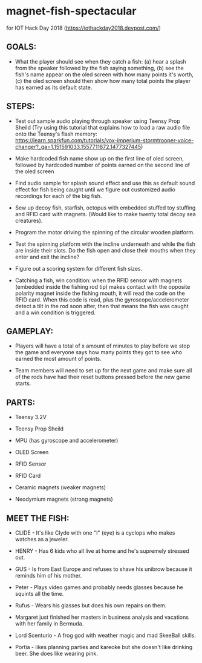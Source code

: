 # magnet-fish-spectacular
for IOT Hack Day 2018 (https://iothackday2018.devpost.com/)

<h2>GOALS:</h2>

* What the player should see when they catch a fish: (a) hear a splash from the speaker followed by the fish saying something, (b) see the fish's name appear on the oled screen with how many points it's worth, (c) the oled screen should then show how many total points the player has earned as its default state.

<h2>STEPS:</h2>

* Test out sample audio playing through speaker using Teensy Prop Sheild (Try using this tutorial that explains how to load a raw audio file onto the Teensy's flash memory: https://learn.sparkfun.com/tutorials/vox-imperium-stormtrooper-voice-changer?_ga=1.151591033.1557711872.1477327445)

* Make hardcoded fish name show up on the first line of oled screen, followed by hardcoded number of points earned on the second line of the oled screen

* Find audio sample for splash sound effect and use this as default sound effect for fish being caught until we figure out customized audio recordings for each of the big fish.

* Sew up decoy fish, starfish, octopus with embedded stuffed toy stuffing and RFID card with magnets. (Would like to make twenty total decoy sea creatures).

* Program the motor driving the spinning of the circular wooden platform.

* Test the spinning platform with the incline underneath and while the fish are inside their slots. Do the fish open and close their mouths when they enter and exit the incline?

* Figure out a scoring system for different fish sizes.

* Catching a fish, win condition: when the RFID sensor with magnets (embedded inside the fishing rod tip) makes contact with the opposite polarity magnet inside the fishing mouth, it will read the code on the RFID card. When this code is read, plus the gyroscope/accelerometer detect a tilt in the rod soon after, then that means the fish was caught and a win condition is triggered.

<h2>GAMEPLAY:</h2>

* Players will have a total of x amount of minutes to play before we stop the game and everyone says how many points they got to see who earned the most amount of points. 

* Team members will need to set up for the next game and make sure all of the rods have had their reset buttons pressed before the new game starts.

<h2>PARTS:</h2>

* Teensy 3.2V

* Teensy Prop Sheild

* MPU (has gyroscope and accelerometer)

* OLED Screen

* RFID Sensor

* RFID Card

* Ceramic magnets (weaker magnets)

* Neodymium magnets (strong magnets)

<h2>MEET THE FISH:</h2>

* CLIDE - It's like Clyde with one "I" (eye) is a cyclops who makes watches as a jeweler.

* HENRY - Has 6 kids who all live at home and he's supremely stressed out.

* GUS - Is from East Europe and refuses to shave his unibrow because it reminds him of his mother.

* Peter - Plays video games and probably needs glasses because he squints all the time.

* Rufus - Wears his glasses but does his own repairs on them.

* Margaret just finished her masters in business analysis and vacations with her family in Bermuda.

* Lord Scenturio - A frog god with weather magic and mad SkeeBall skills.

* Portia - likes planning parties and kareoke but she doesn't like drinking beer. She does like wearing pink.
